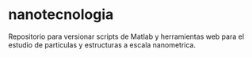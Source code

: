 # nanotecnologia
Repositorio para versionar scripts de Matlab y herramientas web para el estudio de particulas y estructuras a escala nanometrica.
